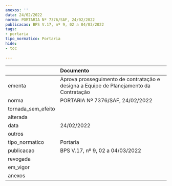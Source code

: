 ```yaml
---
anexos: ''
data: 24/02/2022
norma: PORTARIA Nº 7376/SAF, 24/02/2022
publicacao: BPS V.17, nº 9, 02 a 04/03/2022
tags:
- portaria
tipo_normatico: Portaria
hide: 
- toc 
 
---
```


|                    | Documento                                                                              |
|:-------------------|:---------------------------------------------------------------------------------------|
| ementa             | Aprova prosseguimento de contratação e designa a Equipe de Planejamento da Contratação |
| norma              | PORTARIA Nº 7376/SAF, 24/02/2022                                                       |
| tornada_sem_efeito |                                                                                        |
| alterada           |                                                                                        |
| data               | 24/02/2022                                                                             |
| outros             |                                                                                        |
| tipo_normatico     | Portaria                                                                               |
| publicacao         | BPS V.17, nº 9, 02 a 04/03/2022                                                        |
| revogada           |                                                                                        |
| em_vigor           |                                                                                        |
| anexos             |                                                                                        |